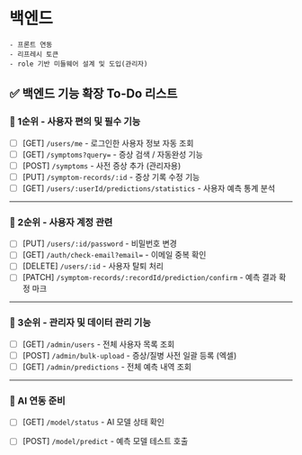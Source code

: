 # 백엔드
    - 프론트 연동
    - 리프레시 토큰
    - role 기반 미들웨어 설계 및 도입(관리자)

## ✅ 백엔드 기능 확장 To-Do 리스트

### 🥇 1순위 - 사용자 편의 및 필수 기능
- [ ] [GET] `/users/me` - 로그인한 사용자 정보 자동 조회
- [ ] [GET] `/symptoms?query=` - 증상 검색 / 자동완성 기능
- [ ] [POST] `/symptoms` - 사전 증상 추가 (관리자용)
- [ ] [PUT] `/symptom-records/:id` - 증상 기록 수정 기능
- [ ] [GET] `/users/:userId/predictions/statistics` - 사용자 예측 통계 분석

---

### 🥈 2순위 - 사용자 계정 관련
- [ ] [PUT] `/users/:id/password` - 비밀번호 변경
- [ ] [GET] `/auth/check-email?email=` - 이메일 중복 확인
- [ ] [DELETE] `/users/:id` - 사용자 탈퇴 처리
- [ ] [PATCH] `/symptom-records/:recordId/prediction/confirm` - 예측 결과 확정 마크

---

### 🥉 3순위 - 관리자 및 데이터 관리 기능
- [ ] [GET] `/admin/users` - 전체 사용자 목록 조회
- [ ] [POST] `/admin/bulk-upload` - 증상/질병 사전 일괄 등록 (엑셀)
- [ ] [GET] `/admin/predictions` - 전체 예측 내역 조회

---

### 🧪 AI 연동 준비
- [ ] [GET] `/model/status` - AI 모델 상태 확인
- [ ] [POST] `/model/predict` - 예측 모델 테스트 호출

